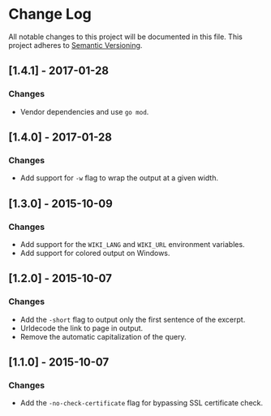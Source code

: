 # Change Log

All notable changes to this project will be documented in this file.
This project adheres to [Semantic Versioning](http://semver.org/).

## [1.4.1] - 2017-01-28
### Changes
- Vendor dependencies and use `go mod`.

## [1.4.0] - 2017-01-28
### Changes
- Add support for `-w` flag to wrap the output at a given width.

## [1.3.0] - 2015-10-09
### Changes
- Add support for the `WIKI_LANG` and `WIKI_URL` environment variables.
- Add support for colored output on Windows.

## [1.2.0] - 2015-10-07
### Changes
- Add the `-short` flag to output only the first sentence of the excerpt.
- Urldecode the link to page in output.
- Remove the automatic capitalization of the query.

## [1.1.0] - 2015-10-07
### Changes
- Add the `-no-check-certificate` flag for bypassing SSL certificate check.

